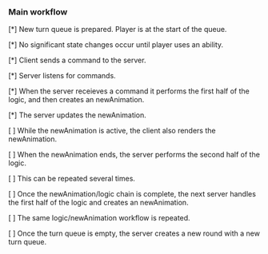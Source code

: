 
### Main workflow

[*] New turn queue is prepared.  Player is at the start of the queue.

[*] No significant state changes occur until player uses an ability.

[*] Client sends a command to the server.

[*] Server listens for commands.  

[*] When the server receieves a command it performs the first half of the logic, and then creates an newAnimation.

[*] The server updates the newAnimation.

[ ] While the newAnimation is active, the client also renders the newAnimation.

[ ] When the newAnimation ends, the server performs the second half of the logic.

[ ] This can be repeated several times.

[ ] Once the newAnimation/logic chain is complete, the next server handles the first half of the logic and creates an newAnimation.

[ ] The same logic/newAnimation workflow is repeated.

[ ] Once the turn queue is empty, the server creates a new round with a new turn queue.
 